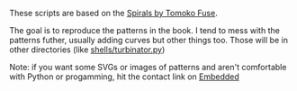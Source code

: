 These scripts are based on the [Spirals by Tomoko Fuse](https://viereck-verlag.de/en/produkt/spiral-origami-art-design/). 

The goal is to reproduce the patterns in the book. I tend to mess with the patterns futher, usually adding curves but other things too. Those will be in other directories (like [shells/turbinator.py](../shells/turbinatory.py))

Note: if you want some SVGs or images of patterns and aren't comfortable with Python or progamming, hit the contact link on [Embedded](https://embedded.fm/contact)
